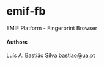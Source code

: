 emif-fb
=======

EMIF Platform - Fingerprint Browser 

#### Authors

 Luís A. Bastião Silva <bastiao@ua.pt>

